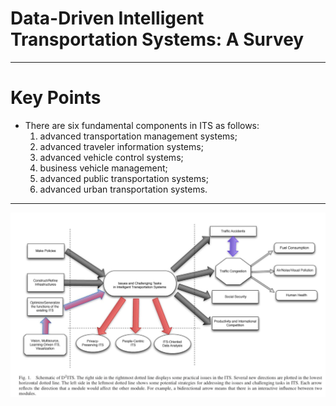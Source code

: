 # Data-Driven Intelligent Transportation Systems: A Survey

----------
# Key Points


- There are six fundamental components in ITS as follows: 
  1. advanced transportation management systems;
  2. advanced traveler information systems;
  3. advanced vehicle control systems;
  4. business vehicle management;
  5. advanced public transportation systems;
  6. advanced urban transportation systems.
----------



![Figure 1](https://raw.githubusercontent.com/subasish/PaperNotes/main/paper_notes/images/018.jpg)




